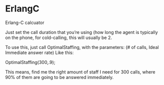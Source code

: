 ErlangC
=======

Erlang-C calcuator

Just set the call duration that you’re using (how long the agent is typically on the phone, for cold-calling, this will usually be 2.

To use this, just call OptimalStaffing, with the parameters: (# of calls, Ideal Immediate answer rate)
Like this:

OptimalStaffing(300,.9);

This means, find me the right amount of staff I need for 300 calls, where 90% of them are going to be answered immediately.
